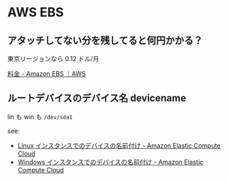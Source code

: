 # AWS EBS

## アタッチしてない分を残してると何円かかる？
東京リージョンなら 0.12 ドル/月

[料金 - Amazon EBS ｜AWS](https://aws.amazon.com/jp/ebs/pricing/)

## ルートデバイスのデバイス名 devicename
lin も win も `/dev/sda1`

see:

- [Linux インスタンスでのデバイスの名前付け - Amazon Elastic Compute Cloud](https://docs.aws.amazon.com/ja_jp/AWSEC2/latest/UserGuide/device_naming.html)
- [Windows インスタンスでのデバイスの名前付け - Amazon Elastic Compute Cloud](https://docs.aws.amazon.com/ja_jp/AWSEC2/latest/WindowsGuide/device_naming.html)
